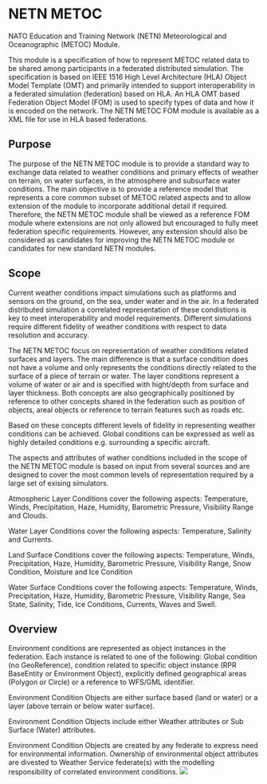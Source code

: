 # NETN METOC
NATO Education and Training Network (NETN) Meteorological and Oceanographic (METOC) Module. 
        
This module is a specification of how to represent METOC related data to be shared among participants in a federated distributed simulation. The specification is based on IEEE 1516 High Level Architecture (HLA) Object Model Template (OMT) and primarily intended to support interoperability in a federated simulation (federation) based on HLA. An HLA OMT based Federation Object Model (FOM) is used to specify types of data and how it is encoded on the network. The NETN METOC FOM module is available as a XML file for use in HLA based federations.
        ## PurposeThe purpose of the NETN METOC module is to provide a standard way to exchange data related to weather conditions and primary effects of weather on terrain, on water surfaces, in the atmosphere and subsurface water conditions. The main objective is to provide a reference model that represents a core common subset of METOC related aspects and to allow extension of the module to incorporate additional detail if required. Therefore, the NETN METOC module shall be viewed as a reference FOM module where extensions are not only allowed but encouraged to fully meet federation specific requirements. However, any extension should also be considered as candidates for improving the NETN METOC module or candidates for new standard NETN modules.         ## Scope
Current weather conditions impact simulations such as platforms and sensors on the ground, on the sea, under water and in the air. In a federated distributed simulation a correlated representation of these condistions is key to meet interoperability and model requirements. Different simulations require different fidelity of weather conditions with respect to data resolution and accuracy.

The NETN METOC focus on representation of weather conditions related surfaces and layers. The main difference is that a surface condition does not have a volume and only represents the conditions directly related to the surface of a piece of terrain or water. The layer conditions represent a volume of water or air and is specified with hight/depth from surface and layer thickness. Both concepts are also geographically positioned by reference to other concepts shared in the federation such as position of objects, areal objects or reference to terrain features such as roads etc.

Based on these concepts different levels of fidelity in representing weather conditions can be achieved. Global conditions can be expressed as well as highly detailed conditions e.g. surrounding a specific aircraft.

The aspects and attributes of wather conditions included in the scope of the NETN METOC module is based on input from several sources and are designed to cover the most common levels of representation required by a large set of exising simulators.

Atmospheric Layer Conditions cover the following aspects: Temperature, Winds, Precipitation, Haze, Humidity, Barometric Pressure, Visibility Range and Clouds.

Water Layer Conditions cover the following aspects: Temperature, Salinity and Currents.

Land Surface Conditions cover the following aspects: Temperature, Winds, Precipitation, Haze, Humidity, Barometric Pressure, Visibility Range, Snow Condition, Moisture and Ice Condition

Water Surface Conditions cover the following aspects: Temperature, Winds, Precipitation, Haze, Humidity, Barometric Pressure, Visibility Range, Sea State, Salinity, Tide, Ice Conditions, Currents, Waves and Swell. ## OverviewEnvironment conditions are represented as object instances in the federation. Each instance is related to one of the following: Global condition (no GeoReference), condition related to specific object instance (RPR BaseEntity or Environment Object), explicitly defined geographical areas (Polygon or Circle) or a reference to WFS/GML identifier. 
 
Environment Condition Objects are either surface based (land or water) or a layer (above terrain or below water surface). 
 
Environment Condition Objects include either Weather attributes or Sub Surface (Water) attributes. 
 
Environment Condition Objects are created by any federate to express need for environmental information. Ownership of environmental object attributes are divested to Weather Service federate(s) with the modelling responsibility of correlated environment conditions.
![][objectclasses]
	

[objectclasses]: ./objectclasses.png
